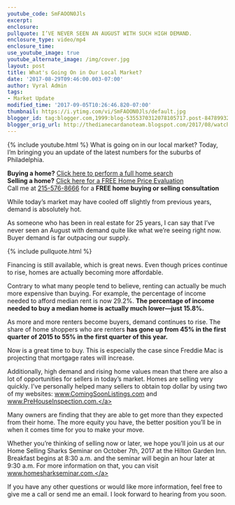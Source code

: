 ```yaml
---
youtube_code: SmFAOON0Jls
excerpt:
enclosure:
pullquote: I’VE NEVER SEEN AN AUGUST WITH SUCH HIGH DEMAND.
enclosure_type: video/mp4
enclosure_time:
use_youtube_image: true
youtube_alternate_image: /img/cover.jpg
layout: post
title: What's Going On in Our Local Market?
date: '2017-08-29T09:46:00.003-07:00'
author: Vyral Admin
tags:
- Market Update
modified_time: '2017-09-05T10:26:46.820-07:00'
thumbnail: https://i.ytimg.com/vi/SmFAOON0Jls/default.jpg
blogger_id: tag:blogger.com,1999:blog-5355370312078105717.post-8478993242406925875
blogger_orig_url: http://thedianecardanoteam.blogspot.com/2017/08/watch-this-exclusive-market-update.html
---
```

{% include youtube.html %}
What is going on in our local market? Today, I’m bringing you an update of the latest numbers for the suburbs of Philadelphia.

**Buying a home?** <a href="http://www.searchmontgomeryhouses.com/" target="_blank">Click here to perform a full home search</a><br>
**Selling a home?** <a href="http://www.searchmontgomeryhouses.com/homevalue/26days" target="_blank">Click here for a FREE Home Price Evaluation</a><br>
Call me at <a href="tel:215-576-8666">215-576-8666</a> for a **FREE home buying or selling consultation**

While today’s market may have cooled off slightly from previous years, demand is absolutely hot.

As someone who has been in real estate for 25 years, I can say that I’ve never seen an August with demand quite like what we’re seeing right now. Buyer demand is far outpacing our supply.

{% include pullquote.html %}

Financing is still available, which is great news. Even though prices continue to rise, homes are actually becoming more affordable.

Contrary to what many people tend to believe, renting can actually be much more expensive than buying. For example, the percentage of income needed to afford median rent is now 29.2%. **The percentage of income needed to buy a median home is actually much lower—just 15.8%.**

As more and more renters become buyers, demand continues to rise. The share of home shoppers who are renters **has gone up from 45% in the first quarter of 2015 to 55% in the first quarter of this year.**

Now is a great time to buy. This is especially the case since Freddie Mac is projecting that mortgage rates will increase.

Additionally, high demand and rising home values mean that there are also a lot of opportunities for sellers in today’s market. Homes are selling very quickly. I’ve personally helped many sellers to obtain top dollar by using two of my websites: <a href="http://www.comingsoonlistings.com/" target="_blank">www.ComingSoonListings.com</a> and <a href="http://www.thedianecardanoteam.com/Pre-House-Inspection" target="_blank">www.PreHouseInspection.com.</a>

Many owners are finding that they are able to get more than they expected from their home. The more equity you have, the better position you’ll be in when it comes time for you to make your move.

Whether you’re thinking of selling now or later, we hope you’ll join us at our Home Selling Sharks Seminar on October 7th, 2017 at the Hilton Garden Inn. Breakfast begins at 8:30 a.m. and the seminar will begin an hour later at 9:30 a.m. For more information on that, you can visit <a href="http://www.homesellingsharks.com/" target="_blank">www.homesharkseminar.com.</a>

If you have any other questions or would like more information, feel free to give me a call or send me an email. I look forward to hearing from you soon.
